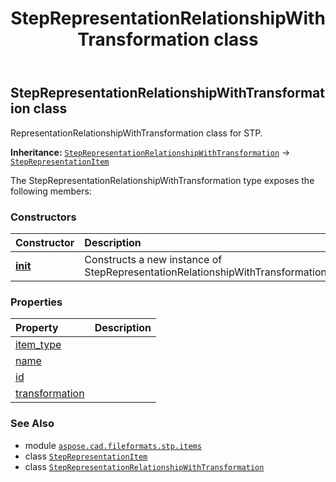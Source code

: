 ﻿---
title: StepRepresentationRelationshipWithTransformation class
second_title: Aspose.CAD for Python via .NET API References
description: 
type: docs
weight: 590
url: /python-net/aspose.cad.fileformats.stp.items/steprepresentationrelationshipwithtransformation/
is_root: false
---

## StepRepresentationRelationshipWithTransformation class

RepresentationRelationshipWithTransformation class for STP.



**Inheritance:** [`StepRepresentationRelationshipWithTransformation`](/cad/python-net/aspose.cad.fileformats.stp.items/steprepresentationrelationshipwithtransformation) → 
[`StepRepresentationItem`](/cad/python-net/aspose.cad.fileformats.stp.items/steprepresentationitem)



The StepRepresentationRelationshipWithTransformation type exposes the following members:

### Constructors
| Constructor | Description |
| :- | :- |
| [__init__](/cad/python-net/aspose.cad.fileformats.stp.items/steprepresentationrelationshipwithtransformation/__init__/#) | Constructs a new instance of StepRepresentationRelationshipWithTransformation |


### Properties
| Property | Description |
| :- | :- |
| [item_type](/cad/python-net/aspose.cad.fileformats.stp.items/steprepresentationrelationshipwithtransformation/item_type) |  |
| [name](/cad/python-net/aspose.cad.fileformats.stp.items/steprepresentationrelationshipwithtransformation/name) |  |
| [id](/cad/python-net/aspose.cad.fileformats.stp.items/steprepresentationrelationshipwithtransformation/id) |  |
| [transformation](/cad/python-net/aspose.cad.fileformats.stp.items/steprepresentationrelationshipwithtransformation/transformation) |  |



### See Also
* module [`aspose.cad.fileformats.stp.items`](..)
* class [`StepRepresentationItem`](/cad/python-net/aspose.cad.fileformats.stp.items/steprepresentationitem)
* class [`StepRepresentationRelationshipWithTransformation`](/cad/python-net/aspose.cad.fileformats.stp.items/steprepresentationrelationshipwithtransformation)

